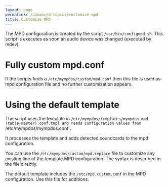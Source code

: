```yaml
---
layout: page
permalink: /advanced-topics/customize-mpd
title: Customize MPD
---
```


The MPD configuration is created by the script `/usr/bin/configmpd.sh`. This script is executes as soon an audio device was changed (executed by mdev).

# Fully custom mpd.conf

If the scripts finds a `/etc/mympdos/custom/mpd.conf` then this file is used as mpd configuration file and no further customization appears.

# Using the default template

The script uses the template in `/etc/mympdos/templates/mympdos-mpd-(table|master).conf.tmpl and reads configuration values from `/etc/mympdos/mympdos.conf`.

It processes the template and adds detected soundcards to the mpd configuration.

You can use the `/etc/mympdos/custom/mpd.replace` file to customize any existing line of the template MPD configuration. The syntax is described in the file directly.

The default template includes the `/etc/mpd.custom.conf` in the MPD configuration. Use this file for additions.
